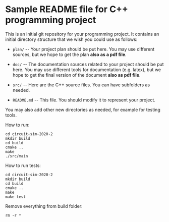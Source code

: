 # Sample README file for C++ programming project

This is an initial git repository for your programming project.
It contains an initial directory structure that we wish you could
use as follows:

  * `plan/` -- Your project plan should be put here. You may use different sources,
    but we hope to get the plan **also as a pdf file**.

  * `doc/` -- The documentation sources related to your project should be put here.
    You may use different tools for documentation (e.g. latex),
    but we hope to get the final version of the document
    **also as pdf file**.

  * `src/` -- Here are the C++ source files. You can have subfolders as needed.

  * `README.md` -- This file. You should modify it to represent
    your project.

You may also add other new directories as needed, for example
for testing tools.

How to run:

```
cd circuit-sim-2020-2
mkdir build
cd build
cmake ..
make
./src/main
```

How to run tests:

```
cd circuit-sim-2020-2
mkdir build
cd build
cmake ..
make
make test
```

Remove everything from build folder:

```
rm -r *
```
